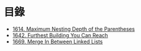 # 目錄

- [1614. Maximum Nesting Depth of the Parentheses](./1614.%20Maximum%20Nesting%20Depth%20of%20the%20Parentheses.md)
- [1642. Furthest Building You Can Reach](./1642.%20Furthest%20Building%20You%20Can%20Reach.md)
- [1669. Merge In Between Linked Lists](./1669.%20Merge%20In%20Between%20Linked%20Lists.md)

